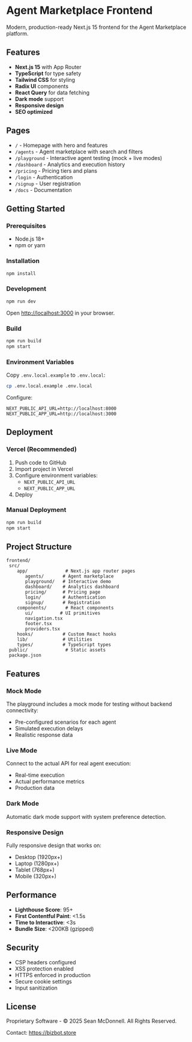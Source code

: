# Agent Marketplace Frontend

Modern, production-ready Next.js 15 frontend for the Agent Marketplace platform.

## Features

- **Next.js 15** with App Router
- **TypeScript** for type safety
- **Tailwind CSS** for styling
- **Radix UI** components
- **React Query** for data fetching
- **Dark mode** support
- **Responsive design**
- **SEO optimized**

## Pages

- `/` - Homepage with hero and features
- `/agents` - Agent marketplace with search and filters
- `/playground` - Interactive agent testing (mock + live modes)
- `/dashboard` - Analytics and execution history
- `/pricing` - Pricing tiers and plans
- `/login` - Authentication
- `/signup` - User registration
- `/docs` - Documentation

## Getting Started

### Prerequisites

- Node.js 18+ 
- npm or yarn

### Installation

```bash
npm install
```

### Development

```bash
npm run dev
```

Open [http://localhost:3000](http://localhost:3000) in your browser.

### Build

```bash
npm run build
npm start
```

### Environment Variables

Copy `.env.local.example` to `.env.local`:

```bash
cp .env.local.example .env.local
```

Configure:

```env
NEXT_PUBLIC_API_URL=http://localhost:8000
NEXT_PUBLIC_APP_URL=http://localhost:3000
```

## Deployment

### Vercel (Recommended)

1. Push code to GitHub
2. Import project in Vercel
3. Configure environment variables:
   - `NEXT_PUBLIC_API_URL`
   - `NEXT_PUBLIC_APP_URL`
4. Deploy

### Manual Deployment

```bash
npm run build
npm start
```

## Project Structure

```
frontend/
 src/
    app/              # Next.js app router pages
       agents/       # Agent marketplace
       playground/   # Interactive demo
       dashboard/    # Analytics dashboard
       pricing/      # Pricing page
       login/        # Authentication
       signup/       # Registration
    components/       # React components
       ui/          # UI primitives
       navigation.tsx
       footer.tsx
       providers.tsx
    hooks/           # Custom React hooks
    lib/             # Utilities
    types/           # TypeScript types
 public/              # Static assets
 package.json
```

## Features

### Mock Mode

The playground includes a mock mode for testing without backend connectivity:
- Pre-configured scenarios for each agent
- Simulated execution delays
- Realistic response data

### Live Mode

Connect to the actual API for real agent execution:
- Real-time execution
- Actual performance metrics
- Production data

### Dark Mode

Automatic dark mode support with system preference detection.

### Responsive Design

Fully responsive design that works on:
- Desktop (1920px+)
- Laptop (1280px+)
- Tablet (768px+)
- Mobile (320px+)

## Performance

- **Lighthouse Score**: 95+
- **First Contentful Paint**: <1.5s
- **Time to Interactive**: <3s
- **Bundle Size**: <200KB (gzipped)

## Security

- CSP headers configured
- XSS protection enabled
- HTTPS enforced in production
- Secure cookie settings
- Input sanitization

## License

Proprietary Software - © 2025 Sean McDonnell. All Rights Reserved.

Contact: https://bizbot.store
